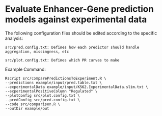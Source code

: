 # Evaluate Enhancer-Gene prediction models against experimental data

The following configuration files should be edited according to the specific analysis:

```
src/pred.config.txt: Defines how each predictor should handle aggregation, missingness, etc

```

```
src/plot.config.txt: Defines which PR curves to make

```

Example Command:
```
Rscript src/comparePredictionsToExperiment.R \
--predictions example/input/pred.table.txt \
--experimentalData example/input/K562.ExperimentalData.slim.txt \
--experimentalPositiveColumn "Regulated" \
--plotConfig src/plot.config.txt \
--predConfig src/pred.config.txt \
--code src/comparison.R \
--outDir example/out

```
